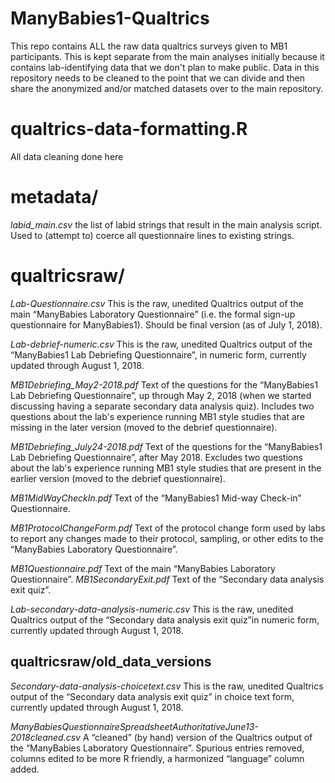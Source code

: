 # ManyBabies1-Qualtrics

This repo contains ALL the raw data qualtrics surveys given to MB1 participants. This is kept separate from the main analyses initially because it contains lab-identifying data that we don't plan to make public. Data in this repository needs to be cleaned to the point that we can divide and then share the anonymized and/or matched datasets over to the main repository. 

# qualtrics-data-formatting.R

All data cleaning done here

# metadata/

*labid_main.csv* the list of labid strings that result in the main analysis script. Used to (attempt to) coerce all questionnaire lines to existing strings.  

# qualtricsraw/

*Lab-Questionnaire.csv* This is the raw, unedited Qualtrics output of the main “ManyBabies Laboratory Questionnaire” (i.e. the formal sign-up questionnaire for ManyBabies1). Should be final version (as of July 1, 2018).

*Lab-debrief-numeric.csv* This is the raw, unedited Qualtrics output of the “ManyBabies1 Lab Debriefing Questionnaire”, in numeric form, currently updated through August 1, 2018.

*MB1Debriefing_May2-2018.pdf* Text of the questions for the “ManyBabies1 Lab Debriefing Questionnaire”, up through May 2, 2018 (when we started discussing having a separate secondary data analysis quiz). Includes two questions about the lab's experience running MB1 style studies that are missing in the later version (moved to the debrief questionnaire).

*MB1Debriefing_July24-2018.pdf* Text of the questions for the “ManyBabies1 Lab Debriefing Questionnaire”, after May 2018. Excludes two questions about the lab's experience running MB1 style studies that are present in the earlier version (moved to the debrief questionnaire).

*MB1MidWayCheckIn.pdf* Text of the “ManyBabies1 Mid-way Check-in” Questionnaire.

*MB1ProtocolChangeForm.pdf* Text of the protocol change form used by labs to report any changes made to their protocol, sampling, or other edits to the “ManyBabies Laboratory Questionnaire”.

*MB1Questionnaire.pdf* Text of the main “ManyBabies Laboratory Questionnaire”.
*MB1SecondaryExit.pdf* Text of the “Secondary data analysis exit quiz”.

*Lab-secondary-data-analysis-numeric.csv* This is the raw, unedited Qualtrics output of the “Secondary data analysis exit quiz”in numeric form, currently updated through August 1, 2018.

## qualtricsraw/old_data_versions

*Secondary-data-analysis-choicetext.csv* This is the raw, unedited Qualtrics output of the “Secondary data analysis exit quiz” in choice text form, currently updated through August 1, 2018.

*ManyBabiesQuestionnaireSpreadsheetAuthoritativeJune13-2018cleaned.csv* A “cleaned” (by hand) version of the Qualtrics output of the “ManyBabies Laboratory Questionnaire”. Spurious entries removed, columns edited to be more R friendly, a harmonized “language” column added.

